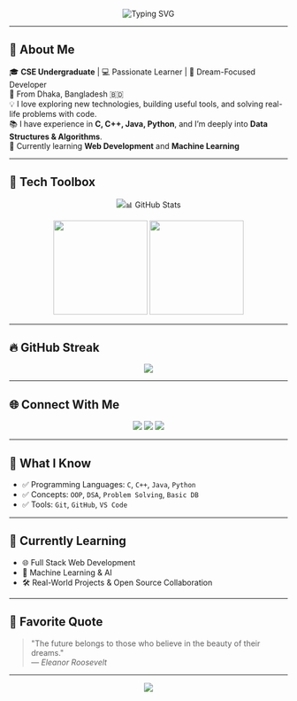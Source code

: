 <!-- Top Typing Banner -->
<p align="center">
  <img src="https://readme-typing-svg.demolab.com?font=Fira+Code&weight=500&size=30&pause=1000&center=true&vCenter=true&width=1000&lines=Hi+%F0%9F%91%8B%2C+I'm+Md+Rayhan+Hossain;A+Passionate+CSE+Student+%F0%9F%92%BB;I+Love+Learning+and+Building+Cool+Stuff!;Welcome+to+My+GitHub+Profile!+%F0%9F%91%80" alt="Typing SVG" />
</p>

---

## 🌟 About Me

🎓 **CSE Undergraduate** | 💻 Passionate Learner | 🚀 Dream-Focused Developer  
📍 From Dhaka, Bangladesh 🇧🇩  
💡 I love exploring new technologies, building useful tools, and solving real-life problems with code.  
📚 I have experience in **C, C++, Java, Python**, and I’m deeply into **Data Structures & Algorithms**.  
🌱 Currently learning **Web Development** and **Machine Learning**

---

## 🧰 Tech Toolbox

<p align="center">
  <img src="https://skillicons.dev/icons?i=c,cpp,java,python,html,css,js,git,github,vscode,/>
</p>

---

## 📊 GitHub Stats

<p align="center">
  <img src="https://github-readme-stats.vercel.app/api?username=codexrayhan&show_icons=true&theme=tokyonight&border_radius=10&include_all_commits=true&count_private=true" height="170"/>
  <img src="https://github-readme-stats.vercel.app/api/top-langs/?username=codexrayhan&layout=compact&theme=tokyonight&langs_count=6" height="170"/>
</p>

---

## 🔥 GitHub Streak

<p align="center">
  <img src="https://github-readme-streak-stats.herokuapp.com?user=codexrayhan&theme=tokyonight&border_radius=10&date_format=M%20j%5B%2C%20Y%5D"/>
</p>

---

## 🌐 Connect With Me

<p align="center">
  <a href="mailto:hmdrayhan533@gmail.com"><img src="https://img.shields.io/badge/Email-%F0%9F%93%A7hmdrayhan533@gmail.com-red?style=for-the-badge"/></a>
  <a href="[https://github.com/codexrayhan](https://github.com/codexrayhan)"><img src="https://img.shields.io/badge/GitHub-%F0%9F%92%BB%20codexrayhan-181717?style=for-the-badge&logo=github"/></a>
  <a href="[https://www.linkedin.com/in/md-rayhan-hossain](https://www.linkedin.com/in/md-rayhan-hossain-6a2366366/)" target="_blank"><img src="https://img.shields.io/badge/LinkedIn-%F0%9F%92%AC%20md--rayhan--hossain-0A66C2?style=for-the-badge&logo=linkedin&logoColor=white"/></a>
</p>

---

## 🧠 What I Know

- ✅ Programming Languages: `C`, `C++`, `Java`, `Python`
- ✅ Concepts: `OOP`, `DSA`, `Problem Solving`, `Basic DB`
- ✅ Tools: `Git`, `GitHub`, `VS Code`

---

## 🎯 Currently Learning

- 🌐 Full Stack Web Development
- 🧠 Machine Learning & AI
- 🛠️ Real-World Projects & Open Source Collaboration

---

## 💬 Favorite Quote

> "The future belongs to those who believe in the beauty of their dreams."  
> — *Eleanor Roosevelt*

---

<p align="center">
  <img src="https://capsule-render.vercel.app/api?type=rect&color=0:00bfff,100:1e90ff&height=100&section=footer&text=Thank%20You%20for%20Visiting!%20🚀&fontSize=25&fontColor=ffffff"/>
</p>
